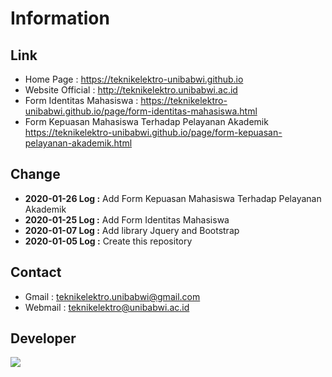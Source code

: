 # Information
## Link
* Home Page : https://teknikelektro-unibabwi.github.io
* Website Official : http://teknikelektro.unibabwi.ac.id
* Form Identitas Mahasiswa : https://teknikelektro-unibabwi.github.io/page/form-identitas-mahasiswa.html
* Form Kepuasan Mahasiswa Terhadap Pelayanan Akademik https://teknikelektro-unibabwi.github.io/page/form-kepuasan-pelayanan-akademik.html
## Change
* **2020-01-26 Log :** Add Form Kepuasan Mahasiswa Terhadap Pelayanan Akademik
* **2020-01-25 Log :** Add Form Identitas Mahasiswa
* **2020-01-07 Log :** Add library Jquery and Bootstrap
* **2020-01-05 Log :** Create this repository
## Contact
* Gmail : teknikelektro.unibabwi@gmail.com
* Webmail : teknikelektro@unibabwi.ac.id
## Developer
<a href="https://github.com/ardirjs"><img src="https://avatars0.githubusercontent.com/u/47668013?s=460&v=4"></img></a>
